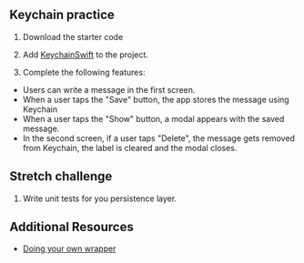 ## Keychain practice

1. Download the starter code

1. Add [KeychainSwift](https://github.com/evgenyneu/keychain-swift#keychain_access_groups) to the project.

1. Complete the following features:

  - Users can write a message in the first screen.
  - When a user taps the "Save" button, the app stores the message using Keychain
  - When a user taps the "Show" button, a modal appears with the saved message.
  - In the second screen, if a user taps "Delete", the message gets removed from Keychain, the label is cleared and the modal closes.


## Stretch challenge

1. Write unit tests for you persistence layer.

## Additional Resources

- [Doing your own wrapper](https://www.raywenderlich.com/9240-keychain-services-api-tutorial-for-passwords-in-swift)
